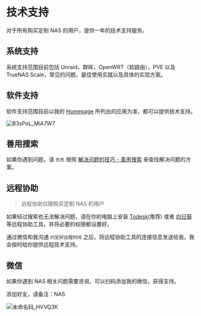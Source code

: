 # 技术支持

对于所有购买定制 NAS 的用户，提供一年的技术支持服务。

## 系统支持

系统支持范围目前包括 Unraid，群晖，OpenWRT（软路由），PVE 以及 TrueNAS Scale，常见的问题，最佳使用实践以及具体的实现方案。

## 软件支持

软件支持范围目前以我的 [Homepage](https://homepage.slarker.me/) 所列出的应用为准，都可以提供技术支持。

![B3sPoL_MiA7W7](https://img.slarker.me/blog/B3sPoL_MiA7W7.png)

## 善用搜索

如果你遇到问题，请 `优先` 按照 [解决问题的技巧 - 善用搜索](/basic/search.md) 来查找解决问题的方案。

## 远程协助

> 远程协助仅限购买定制 NAS 的用户

如果经过搜索也无法解决问题，请在你的电脑上安装 [Todesk](https://www.todesk.com/)(推荐) 或者 [向日葵](https://sunlogin.oray.com/product/feat) 等远程协助工具，并将必要的权限都设置好。

通过微信和我沟通 `约定好远程时间` 之后，将远程协助工具的连接信息发送给我，我会按时给你提供远程技术支持。

## 微信

如果你遇到 NAS 相关问题需要咨询，可以扫码添加我的微信，获得支持。

添加好友，请备注：NAS

![未命名码_HVVQ3K](https://img.slarker.me/blog/未命名码_HVVQ3K.png)